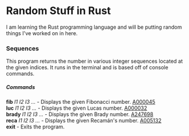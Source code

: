 # Random Stuff in Rust
I am learning the Rust programming language and will be putting random things I've worked on in here.

### Sequences
This program returns the number in various integer sequences located at the given indices.  It runs in the terminal and is based off of console commands.

##### Commands
**fib** *I1 I2 I3 ...* - Displays the given Fibonacci number.  [A000045](https://oeis.org/A000045)\
**luc** *I1 I2 I3 ...* - Displays the given Lucas number.  [A000032](https://oeis.org/A000032)\
**brady** *I1 I2 I3 ...* - Displays the given Brady number.  [A247698](https://oeis.org/A247698)\
**reca** *I1 I2 I3 ...* - Displays the given Recamán's number.  [A005132](https://oeis.org/A005132)\
**exit** - Exits the program.
